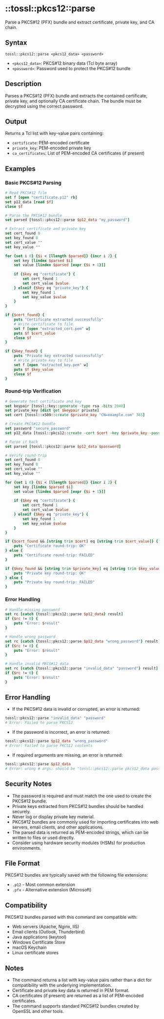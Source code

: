 # ::tossl::pkcs12::parse

Parse a PKCS#12 (PFX) bundle and extract certificate, private key, and CA chain.

## Syntax

    tossl::pkcs12::parse <pkcs12_data> <password>

- `<pkcs12_data>`: PKCS#12 binary data (Tcl byte array)
- `<password>`: Password used to protect the PKCS#12 bundle

## Description

Parses a PKCS#12 (PFX) bundle and extracts the contained certificate, private key, and optionally CA certificate chain. The bundle must be decrypted using the correct password.

## Output

Returns a Tcl list with key-value pairs containing:
- `certificate`: PEM-encoded certificate
- `private_key`: PEM-encoded private key
- `ca_certificates`: List of PEM-encoded CA certificates (if present)

## Examples

### Basic PKCS#12 Parsing

```tcl
# Read PKCS#12 file
set f [open "certificate.p12" rb]
set p12_data [read $f]
close $f

# Parse the PKCS#12 bundle
set parsed [tossl::pkcs12::parse $p12_data "my_password"]

# Extract certificate and private key
set cert_found 0
set key_found 0
set cert_value ""
set key_value ""

for {set i 0} {$i < [llength $parsed]} {incr i 2} {
    set key [lindex $parsed $i]
    set value [lindex $parsed [expr {$i + 1}]]
    
    if {$key eq "certificate"} {
        set cert_found 1
        set cert_value $value
    } elseif {$key eq "private_key"} {
        set key_found 1
        set key_value $value
    }
}

if {$cert_found} {
    puts "Certificate extracted successfully"
    # Write certificate to file
    set f [open "extracted_cert.pem" w]
    puts $f $cert_value
    close $f
}

if {$key_found} {
    puts "Private key extracted successfully"
    # Write private key to file
    set f [open "extracted_key.pem" w]
    puts $f $key_value
    close $f
}
```

### Round-trip Verification

```tcl
# Generate test certificate and key
set keypair [tossl::key::generate -type rsa -bits 2048]
set private_key [dict get $keypair private]
set cert [tossl::x509::create $private_key "CN=example.com" 365]

# Create PKCS#12 bundle
set password "secure_password"
set p12_data [tossl::pkcs12::create -cert $cert -key $private_key -password $password]

# Parse it back
set parsed [tossl::pkcs12::parse $p12_data $password]

# Verify round-trip
set cert_found 0
set key_found 0
set cert_value ""
set key_value ""

for {set i 0} {$i < [llength $parsed]} {incr i 2} {
    set key [lindex $parsed $i]
    set value [lindex $parsed [expr {$i + 1}]]
    
    if {$key eq "certificate"} {
        set cert_found 1
        set cert_value $value
    } elseif {$key eq "private_key"} {
        set key_found 1
        set key_value $value
    }
}

if {$cert_found && [string trim $cert] eq [string trim $cert_value]} {
    puts "Certificate round-trip: OK"
} else {
    puts "Certificate round-trip: FAILED"
}

if {$key_found && [string trim $private_key] eq [string trim $key_value]} {
    puts "Private key round-trip: OK"
} else {
    puts "Private key round-trip: FAILED"
}
```

### Error Handling

```tcl
# Handle missing password
set rc [catch {tossl::pkcs12::parse $p12_data} result]
if {$rc != 0} {
    puts "Error: $result"
}

# Handle wrong password
set rc [catch {tossl::pkcs12::parse $p12_data "wrong_password"} result]
if {$rc != 0} {
    puts "Error: $result"
}

# Handle invalid PKCS#12 data
set rc [catch {tossl::pkcs12::parse "invalid_data" "password"} result]
if {$rc != 0} {
    puts "Error: $result"
}
```

## Error Handling

- If the PKCS#12 data is invalid or corrupted, an error is returned:

```tcl
tossl::pkcs12::parse "invalid_data" "password"
# Error: Failed to parse PKCS12
```

- If the password is incorrect, an error is returned:

```tcl
tossl::pkcs12::parse $p12_data "wrong_password"
# Error: Failed to parse PKCS12 contents
```

- If required arguments are missing, an error is returned:

```tcl
tossl::pkcs12::parse $p12_data
# Error: wrong # args: should be "tossl::pkcs12::parse pkcs12_data password"
```

## Security Notes

- The password is required and must match the one used to create the PKCS#12 bundle.
- Private keys extracted from PKCS#12 bundles should be handled securely.
- Never log or display private key material.
- PKCS#12 bundles are commonly used for importing certificates into web servers, email clients, and other applications.
- The parsed data is returned as PEM-encoded strings, which can be written to files or used directly.
- Consider using hardware security modules (HSMs) for production environments.

## File Format

PKCS#12 bundles are typically saved with the following file extensions:
- `.p12` - Most common extension
- `.pfx` - Alternative extension (Microsoft)

## Compatibility

PKCS#12 bundles parsed with this command are compatible with:
- Web servers (Apache, Nginx, IIS)
- Email clients (Outlook, Thunderbird)
- Java applications (keytool)
- Windows Certificate Store
- macOS Keychain
- Linux certificate stores

## Notes

- The command returns a list with key-value pairs rather than a dict for compatibility with the underlying implementation.
- Certificate and private key data is returned in PEM format.
- CA certificates (if present) are returned as a list of PEM-encoded certificates.
- The command supports standard PKCS#12 bundles created by OpenSSL and other tools. 